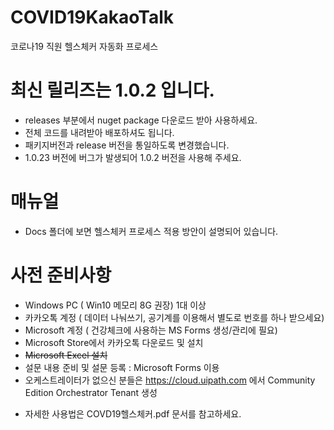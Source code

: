 # COVID19KakaoTalk
코로나19 직원 헬스체커 자동화 프로세스 

# 최신 릴리즈는 1.0.2 입니다. 
- releases 부분에서 nuget package 다운로드 받아 사용하세요. 
- 전체 코드를 내려받아 배포하셔도 됩니다. 
- 패키지버전과 release 버전을 통일하도록 변경했습니다. 
- 1.0.23 버전에 버그가 발생되어 1.0.2 버전을 사용해 주세요. 

# 매뉴얼 
- Docs 폴더에 보면 헬스체커 프로세스 적용 방안이 설명되어 있습니다. 

# 사전 준비사항 
- Windows PC ( Win10 메모리 8G 권장) 1대 이상 
- 카카오톡 계정 ( 데이터 나눠쓰기, 공기계를 이용해서 별도로 번호를 하나 받으세요)
- Microsoft 계정 ( 건강체크에 사용하는 MS Forms 생성/관리에 필요) 
- Microsoft Store에서 카카오톡 다운로드 및 설치 
- <del>Microsoft Excel 설치</del> 
- 설문 내용 준비 및 설문 등록 : Microsoft Forms 이용 
- 오케스트레이터가 없으신 분들은 https://cloud.uipath.com 에서 Community Edition Orchestrator Tenant 생성 

* 자세한 사용법은 COVD19헬스체커.pdf 문서를 참고하세요.

